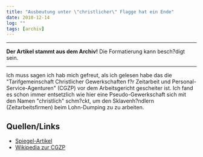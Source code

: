 ```yaml
---
title: "Ausbeutung unter \"christlicher\" Flagge hat ein Ende"
date: 2010-12-14
log: ""
tags: [archiv]
---
```

<hr><b>Der Artikel stammt aus dem Archiv!</b> Die Formatierung kann besch?digt sein.<hr>

Ich muss sagen ich hab mich gefreut, als ich gelesen habe das die "Tarifgemeinschaft Christlicher Gewerkschaften f?r Zeitarbeit und Personal-Service-Agenturen" (CGZP) vor dem Arbeitsgericht gescheiter ist. Ich fand es schon immer entsetzlich wie hier eine Pseudo-Gewerkschaft sich mit den Namen "christlich" schm?ckt, um den Sklavenh?ndlern (Zeitarbeitsfirmen) beim Lohn-Dumping zu zu arbeiten.

## Quellen/Links ##
<ul>
<li><a href="http://www.spiegel.de/wirtschaft/soziales/0,1518,734672,00.html">Spiegel-Artikel</a></li>
<li><a href="http://de.wikipedia.org/wiki/Tarifgemeinschaft_Christlicher_Gewerkschaften_f%C3%BCr_Zeitarbeit_und_Personal-Service-Agenturen">Wikipedia zur CGZP</a></li>
</ul>


